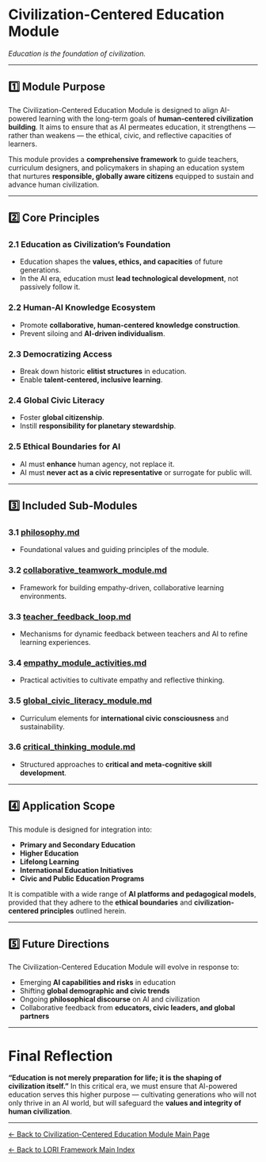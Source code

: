 # Civilization-Centered Education Module
*Education is the foundation of civilization.*

---

## 1️⃣ Module Purpose

The Civilization-Centered Education Module is designed to align AI-powered learning with the long-term goals of **human-centered civilization building**.
It aims to ensure that as AI permeates education, it strengthens — rather than weakens — the ethical, civic, and reflective capacities of learners.

This module provides a **comprehensive framework** to guide teachers, curriculum designers, and policymakers in shaping an education system that nurtures **responsible, globally aware citizens** equipped to sustain and advance human civilization.

---

## 2️⃣ Core Principles

### 2.1 Education as Civilization’s Foundation
- Education shapes the **values, ethics, and capacities** of future generations.
- In the AI era, education must **lead technological development**, not passively follow it.

### 2.2 Human-AI Knowledge Ecosystem
- Promote **collaborative, human-centered knowledge construction**.
- Prevent siloing and **AI-driven individualism**.

### 2.3 Democratizing Access
- Break down historic **elitist structures** in education.
- Enable **talent-centered, inclusive learning**.

### 2.4 Global Civic Literacy
- Foster **global citizenship**.
- Instill **responsibility for planetary stewardship**.

### 2.5 Ethical Boundaries for AI
- AI must **enhance** human agency, not replace it.
- AI must **never act as a civic representative** or surrogate for public will.

---

## 3️⃣ Included Sub-Modules

### 3.1 [philosophy.md](philosophy.md)
- Foundational values and guiding principles of the module.

### 3.2 [collaborative_teamwork_module.md](collaborative_teamwork_module.md)
- Framework for building empathy-driven, collaborative learning environments.

### 3.3 [teacher_feedback_loop.md](teacher_feedback_loop.md)
- Mechanisms for dynamic feedback between teachers and AI to refine learning experiences.

### 3.4 [empathy_module_activities.md](empathy_module_activities.md)
- Practical activities to cultivate empathy and reflective thinking.

### 3.5  [global_civic_literacy_module.md](global_civic_literacy_module.md)
- Curriculum elements for **international civic consciousness** and sustainability.

### 3.6 [critical_thinking_module.md](critical_thinking_module.md)
- Structured approaches to **critical and meta-cognitive skill development**.

---

## 4️⃣ Application Scope

This module is designed for integration into:

- **Primary and Secondary Education**
- **Higher Education**
- **Lifelong Learning**
- **International Education Initiatives**
- **Civic and Public Education Programs**

It is compatible with a wide range of **AI platforms and pedagogical models**, provided that they adhere to the **ethical boundaries** and **civilization-centered principles** outlined herein.

---

## 5️⃣ Future Directions

The Civilization-Centered Education Module will evolve in response to:

- Emerging **AI capabilities and risks** in education
- Shifting **global demographic and civic trends**
- Ongoing **philosophical discourse** on AI and civilization
- Collaborative feedback from **educators, civic leaders, and global partners**

---

# Final Reflection

**“Education is not merely preparation for life; it is the shaping of civilization itself.”**
In this critical era, we must ensure that AI-powered education serves this higher purpose — cultivating generations who will not only thrive in an AI world, but will safeguard the **values and integrity of human civilization**.

---

[← Back to Civilization-Centered Education Module Main Page](index.md)

[← Back to LORI Framework Main Index](../../index.md)

